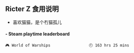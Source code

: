 ## Ricter Z 食用说明
- 喜欢猫猫，是个冇猫孤儿

<!-- steam-box start -->
#### - Steam playtime leaderboard
```text
🎮 World of Warships                 🕘 163 hrs 25 mins
```
<!-- Powered by https://github.com/YouEclipse/steam-box . -->
<!-- steam-box end -->
